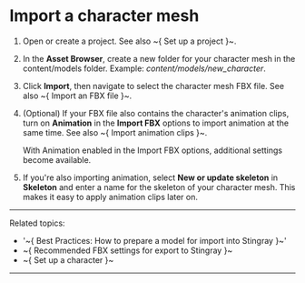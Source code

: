 # Import a character mesh

1. Open or create a project. See also ~{ Set up a project }~.

2. In the **Asset Browser**, create a new folder for your character mesh in the content/models folder.
	Example: *content/models/new_character*.

3. Click **Import**, then navigate to select the character mesh FBX file. See also ~{ Import an FBX file }~.

4. (Optional) If your FBX file also contains the character's animation clips, turn on **Animation** in the **Import FBX** options to import animation at the same time. See also ~{ Import animation clips }~.

	With Animation enabled in the Import FBX options, additional settings become available.

5. If you're also importing animation, select **New or update skeleton** in **Skeleton** and enter a name for the skeleton of your character mesh.
	This makes it easy to apply animation clips later on.

---
Related topics:
-	'~{ Best Practices: How to prepare a model for import into Stingray }~'
-	~{ Recommended FBX settings for export to Stingray }~
- ~{ Set up a character }~
---
